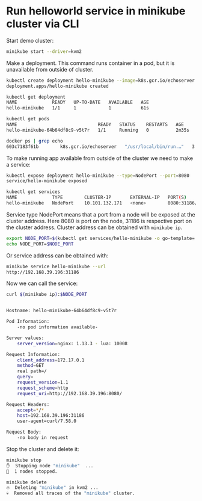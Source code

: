 # Run helloworld service in minikube cluster via CLI

Start demo cluster:

```bash
minikube start --driver=kvm2
```

Make a deployment. This command runs container in a pod, but it is unavailable from outside of cluster.

```bash
kubectl create deployment hello-minikube --image=k8s.gcr.io/echoserver:1.10
deployment.apps/hello-minikube created

kubectl get deployment
NAME             READY   UP-TO-DATE   AVAILABLE   AGE
hello-minikube   1/1     1            1           61s

kubectl get pods
NAME                              READY   STATUS    RESTARTS   AGE
hello-minikube-64b64df8c9-v5t7r   1/1     Running   0          2m35s

docker ps | grep echo
603c7183f61b        k8s.gcr.io/echoserver   "/usr/local/bin/run.…"   3 minutes ago       Up 3 minutes                            k8s_echoserver_hello-minikube-64b64df8c9-v5t7r_default_6e0075ca-ae88-4526-a7f7-231a65485ea1_0

```

To make running app available from outside of the cluster we need to make a service:

```bash
kubectl expose deployment hello-minikube --type=NodePort --port=8080
service/hello-minikube exposed

kubectl get services
NAME             TYPE        CLUSTER-IP       EXTERNAL-IP   PORT(S)          AGE
hello-minikube   NodePort    10.101.132.171   <none>        8080:31186/TCP   45s
```

Service type NodePort means that a port from a node will be exposed at the cluster address. Here 8080 is port on the node, 31186 is respective port on the cluster address. Cluster address can be obtained with `minikube ip`.

```bash
export NODE_PORT=$(kubectl get services/hello-minikube -o go-template='{{(index .spec.ports 0).nodePort}}')
echo NODE_PORT=$NODE_PORT
```

Or service address can be obtained with:

```bash
minikube service hello-minikube --url
http://192.168.39.196:31186
```

Now we can call the service:

```bash
curl $(minikube ip):$NODE_PORT


Hostname: hello-minikube-64b64df8c9-v5t7r

Pod Information:
	-no pod information available-

Server values:
	server_version=nginx: 1.13.3 - lua: 10008

Request Information:
	client_address=172.17.0.1
	method=GET
	real path=/
	query=
	request_version=1.1
	request_scheme=http
	request_uri=http://192.168.39.196:8080/

Request Headers:
	accept=*/*
	host=192.168.39.196:31186
	user-agent=curl/7.58.0

Request Body:
	-no body in request
```

Stop the cluster and delete it:

```bash
minikube stop
✋  Stopping node "minikube"  ...
🛑  1 nodes stopped.

minikube delete
🔥  Deleting "minikube" in kvm2 ...
💀  Removed all traces of the "minikube" cluster.

```
